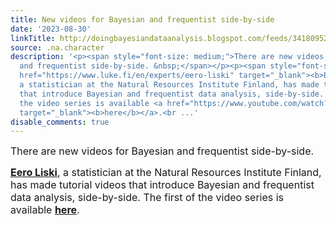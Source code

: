 ```yaml
---
title: New videos for Bayesian and frequentist side-by-side
date: '2023-08-30'
linkTitle: http://doingbayesiandataanalysis.blogspot.com/feeds/3418095252031363278/comments/default
source: .na.character
description: '<p><span style="font-size: medium;">There are new videos for Bayesian
  and frequentist side-by-side. &nbsp;</span></p><p><span style="font-size: medium;"><a
  href="https://www.luke.fi/en/experts/eero-liski" target="_blank"><b>Eero Liski</b></a>,
  a statistician at the Natural Resources Institute Finland, has made tutorial videos
  that introduce Bayesian and frequentist data analysis, side-by-side. The first of
  the video series is available <a href="https://www.youtube.com/watch?v=G_354DxSThM&amp;list=PLLiSq4pLlOEDtbKXx05hNVU1ortH4BTUD&amp;index=2"
  target="_blank"><b>here</b></a>.<br ...'
disable_comments: true
---
```

<p><span style="font-size: medium;">There are new videos for Bayesian and frequentist side-by-side. &nbsp;</span></p><p><span style="font-size: medium;"><a href="https://www.luke.fi/en/experts/eero-liski" target="_blank"><b>Eero Liski</b></a>, a statistician at the Natural Resources Institute Finland, has made tutorial videos that introduce Bayesian and frequentist data analysis, side-by-side. The first of the video series is available <a href="https://www.youtube.com/watch?v=G_354DxSThM&amp;list=PLLiSq4pLlOEDtbKXx05hNVU1ortH4BTUD&amp;index=2" target="_blank"><b>here</b></a>.<br ...